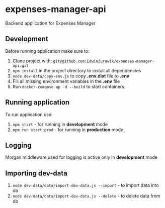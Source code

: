 # expenses-manager-api

Backend application for Expenses Manager

## Development

Before running application make sure to:

1. Clone project with: `git@github.com:EdwinZurawik/expenses-manager-api.git`
1. `npm install` in the project directory to install all dependencies
1. `node dev-data/copy-env.js` to copy **.env.dist** file to **.env**
1. Fill all missing environment variables in the **.env** file
1. Run `docker-compose up -d --build` to start containers.

## Running application

To run application use:

1. `npm start` - for running in **development** mode
1. `npm run start:prod` - for running in **production** mode

## Logging

Morgan middleware used for logging is active only in **development** mode

## Importing dev-data

1. `node dev-data/data/import-dev-data.js --import` - to import data into db
1. `node dev-data/data/import-dev-data.js --delete` - to delete data from db

